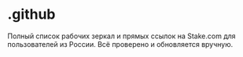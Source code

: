 # .github
Полный список рабочих зеркал и прямых ссылок на Stake.com для пользователей из России. Всё проверено и обновляется вручную.
